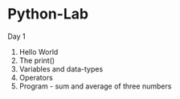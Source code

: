 # Python-Lab
 
Day 1

1. Hello World
2. The print()
3. Variables and data-types
4. Operators
5. Program - sum and average of three numbers
